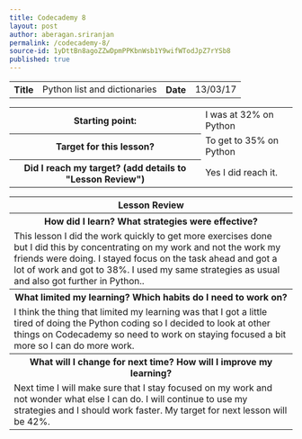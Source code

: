 ```yaml
---
title: Codecademy 8
layout: post
author: aberagan.sriranjan
permalink: /codecademy-8/
source-id: 1yDttBn8agoZZwDpmPPKbnWsb1Y9wifWTodJpZ7rYSb8
published: true
---
```

<table>
  <tr>
    <th>Title</th>
    <td>Python list and dictionaries</td>
    <th>Date</th>
    <td>13/03/17</td>
  </tr>
</table>


<table>
  <tr>
    <th>Starting point:</th>
    <td>I was at 32% on Python</td>
  </tr>
  <tr>
    <th>Target for this lesson?</th>
    <td>To get to 35% on Python </td>
  </tr>
  <tr>
    <th>Did I reach my target? 
(add details to "Lesson Review")</th>
    <td> Yes I did reach it.</td>
  </tr>
</table>


<table>
  <tr>
    <th>Lesson Review</th>
  </tr>
  <tr>
    <th>How did I learn? What strategies were effective? </th>
  </tr>
  <tr>
    <td>This lesson I did the work quickly to get more exercises done but I did this by concentrating on my work and not the work my friends were doing. I stayed focus on the task ahead and got a lot of work and got to 38%. I used my same strategies as usual and also got further in Python..</td>
  </tr>
  <tr>
    <th>What limited my learning? Which habits do I need to work on? </th>
  </tr>
  <tr>
    <td>I think the thing that limited my learning was that I got a little tired of doing the Python coding so I decided to look at other things on Codecademy so need to work on staying focused a bit more so I can do more work.</td>
  </tr>
  <tr>
    <th>What will I change for next time? How will I improve my learning?</th>
  </tr>
  <tr>
    <td>Next time I will make sure that I stay focused on my work and not wonder what else I can do. I will continue to use my strategies and I should work faster. My target for next lesson will be 42%. </td>
  </tr>
</table>



